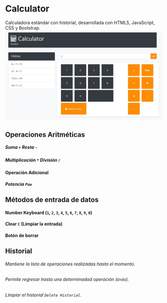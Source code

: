 # Calculator

Calculadora estándar con historial, desarrollada con HTML5, JavaScript, CSS y Bootstrap.
![alt text](https://github.com/williamvn/calculator/blob/master/img/imagen.jpg?raw=true)
 
## Operaciones Aritméticas
##### Suma `+`   Resta `-`
##### Multiplicación `*` División `/`
#### Operación Adicional 
##### Potencia `Pow`

## Métodos de entrada de datos
#### Number Keyboard (`1`, `2`, `3`, `4`, `5`, `6`, `7`, `8`, `9`, `0`)
#### Clear `C` (Limpiar la entrada)
#### Botón de borrar

## Historial
###### Mantiene la lista de operaciones realizadas hasta el momento. 
###### Permite regresar hasta una determinadad operación (`Undo`).
###### Limpiar el historial `Delete Historial`.
